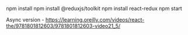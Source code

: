 npm install
npm install @reduxjs/toolkit
npm install react-redux
npm start

Async version - https://learning.oreilly.com/videos/react-the/9781801812603/9781801812603-video21_5/
